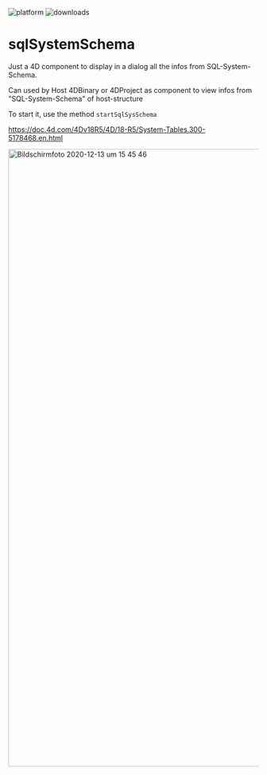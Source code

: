 ![platform](https://img.shields.io/static/v1?label=platform&message=osx-64%20|%20win-64&color=blue)
![downloads](https://img.shields.io/github/downloads/lveith/sqlSystemSchema/total)

# sqlSystemSchema
Just a 4D component to display in a dialog all the infos from SQL-System-Schema.

Can used by Host 4DBinary or 4DProject as component to view infos from "SQL-System-Schema" of host-structure

To start it, use the method `startSqlSysSchema`

https://doc.4d.com/4Dv18R5/4D/18-R5/System-Tables.300-5178468.en.html

<img width="1243" alt="Bildschirmfoto 2020-12-13 um 15 45 46" src="https://user-images.githubusercontent.com/65073460/102015191-59ed3180-3d5a-11eb-9034-5322aea8ce88.png">
